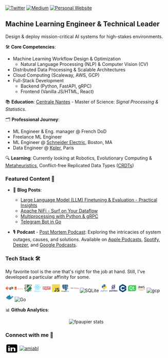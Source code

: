 [![Twitter](https://img.shields.io/twitter/follow/fpaupier?style=social)](https://twitter.com/fpaupier) [![Medium](https://img.shields.io/badge/Medium-@francois.paupier-black)](https://medium.com/@francois.paupier) [![Personal Website](https://img.shields.io/badge/Personal_Website-fpaupier.fr-blue)](https://fpaupier.fr)

## Machine Learning Engineer & Technical Leader

Design & deploy mission-critical AI systems for high-stakes environments.

🛠 **Core Competencies**:
- Machine Learning Workflow Design & Optimization
    - Natural Language Processing (NLP) & Computer Vision (CV)
- Distributed Data Processing & Scalable Architectures
- Cloud Computing (Scaleway, AWS, GCP)
- Full-Stack Development 
    - Backend (Python, FastAPI, gRPC)
     - Frontend (Vanilla JS/HTML, React)

📚 **Education**: [Centrale Nantes](https://www.ec-nantes.fr/english-version) - Master of Science: _Signal Processing & Statistics_.

🗂 **Professional Journey**:
- ML Engineer & Eng. manager @ French DoD
- Freelance ML Engineer
- ML Engineer @ [Schneider Electric](https://www.se.com/ww/en/), Boston, MA
- Data Engineer @ [Kpler](https://www.kpler.com/), Paris

🔍 **Learning**: Currently looking at Robotics, Evolutionary Computing & [Metaheuristics](https://cs.gmu.edu/~sean/book/metaheuristics/), Conflict-free Replicated Data Types ([CRDTs](https://crdt.tech/))

### Featured Content 📝
- 📕 **Blog Posts**:
  - [Large Language Model (LLM) Finetuning & Evaluation - Practical Insights](https://fpaupier.fr/assets/20240228_Practical%20insights%20for%20LLM%20fine-tuning%20and%20evaluation.pdf)
  - [Apache NiFi - Surf on Your Dataflow](https://medium.com/free-code-camp/nifi-surf-on-your-dataflow-4f3343c50aa2)
  - [Multiprocessing with Python & gRPC](https://medium.com/@francois.paupier/unleash-multiprocessing-with-python-and-grpc-795bc2957d0a)
  - [Telegram Bot in Go](https://medium.com/swlh/build-a-telegram-bot-in-go-in-9-minutes-e06ad38acef1)
  
- 🎙 **Podcast** - [Post Mortem Podcast](https://podcasters.spotify.com/pod/show/podcastmortem): Exploring the intricacies of system outages, causes, and solutions. Available on [Apple Podcasts](https://podcasts.apple.com/fr/podcast/post-mortem/id1535752959), [Spotify](https://open.spotify.com/show/6UpnjZcPwJDBRXUMRUSxZZ), [Deezer](https://www.deezer.com/show/1854542), and [Google Podcasts](https://www.google.com/podcasts?feed=aHR0cHM6Ly9mZWVkLmF1c2hhLmNvL3lrajgyVHEyRExLUQ==).

### Tech Stack 🛠️


My favorite tool is the one that's right for the job at hand.
Still, I've developed a particular affinity for some.
<p align="left">
<img src="https://raw.githubusercontent.com/devicons/devicon/master/icons/git/git-original-wordmark.svg" alt="git" width="25" height="25" />
<img src="https://raw.githubusercontent.com/devicons/devicon/master/icons/ubuntu/ubuntu-plain-wordmark.svg" alt="ubuntu" width="25" height="25" />
<img src="https://raw.githubusercontent.com/devicons/devicon/master/icons/vim/vim-original.svg" alt="unix" width="25" height="25" />
<img src="https://raw.githubusercontent.com/devicons/devicon/master/icons/react/react-original-wordmark.svg" alt="react" width="25" height="25" />
<img src="https://raw.githubusercontent.com/devicons/devicon/master/icons/npm/npm-original-wordmark.svg" alt="npm" width="25" height="25" />
<img src="https://raw.githubusercontent.com/devicons/devicon/master/icons/javascript/javascript-original.svg" alt="javascript" width="25" height="25" />
<img src="https://raw.githubusercontent.com/devicons/devicon/master/icons/postgresql/postgresql-original-wordmark.svg" alt="PostgreSQL" width="25" height="25" />
<img src="https://raw.githubusercontent.com/devicons/devicon/master/icons/sqlalchemy/sqlalchemy-original-wordmark.svg" alt="SQLAlchemy" width="25" height="25" />
<img src="https://user-images.githubusercontent.com/33158051/103467186-7b6a8900-4d1a-11eb-9907-491064bc8458.png" alt="SQLite" width="55" height="25" />
<img src="https://raw.githubusercontent.com/devicons/devicon/master/icons/python/python-original-wordmark.svg" alt="python" width="25" height="25" />
<img src="https://raw.githubusercontent.com/devicons/devicon/master/icons/pandas/pandas-original-wordmark.svg" alt="Pandas" width="25" height="25" />
<img src="https://raw.githubusercontent.com/devicons/devicon/master/icons/cplusplus/cplusplus-plain.svg" alt="C++" width="25" height="25" />
<img src="https://raw.githubusercontent.com/devicons/devicon/master/icons/qt/qt-original.svg" alt="Qt" width="25" height="25" />
<img src="https://raw.githubusercontent.com/github/explore/80688e429a7d4ef2fca1e82350fe8e3517d3494d/topics/aws/aws.png" alt="aws" width="25" height="25" />
<img src="https://www.vectorlogo.zone/logos/google_cloud/google_cloud-icon.svg" alt="gcp" width="25" height="25" />
<img src="https://raw.githubusercontent.com/devicons/devicon/master/icons/docker/docker-original.svg" alt="Docker" width="25" height="25" />
<img src="https://cdn.jsdelivr.net/gh/devicons/devicon/icons/go/go-original.svg" alt="Go" width="25" height="25" />
</p>


📊 **Github Analytics**:
<p align=center> <img src="https://github-profile-trophy.vercel.app/?username=fpaupier" alt="fpaupier stats"/></p>

### Connect with me 🔗
<p align="left">
<a href="https://linkedin.com/in/f-paupier" target="blank"><img align="center" src="https://raw.githubusercontent.com/simple-icons/simple-icons/develop/icons/linkedin.svg" alt="f-paupier" height="30" width="40" /></a>
<a href="https://stackoverflow.com/users/7939550/amiabl" target="blank"><img align="center" src="https://raw.githubusercontent.com/simple-icons/simple-icons/develop/icons/stackoverflow.svg" alt="amiabl" height="30" width="40" /></a>
</p>
